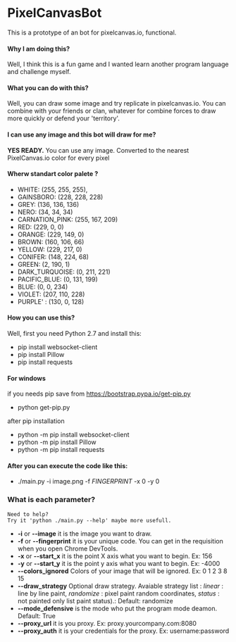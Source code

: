 # PixelCanvasBot

This is a prototype of an bot for pixelcanvas.io, functional.

#### Why I am doing this? 
Well, I think this is a fun game and I wanted learn another program language and challenge myself.

#### What you can do with this?
Well, you can draw some image and try replicate in pixelcanvas.io. You can combine with your friends or clan, whatever for combine forces to draw more quickly or defend your 'territory'.

#### I can use any image and this bot will draw for me?
**YES READY.** You can use any image. Converted to the nearest PixelCanvas.io color for every pixel 

#### Wherw standart color palete ?

* WHITE: (255, 255, 255),
* GAINSBORO: (228, 228, 228)
* GREY: (136, 136, 136)
* NERO: (34, 34, 34)
* CARNATION_PINK: (255, 167, 209)
* RED: (229, 0, 0)
* ORANGE: (229, 149, 0)
* BROWN: (160, 106, 66)
* YELLOW: (229, 217, 0)
* CONIFER: (148, 224, 68)
* GREEN: (2, 190, 1)
* DARK_TURQUOISE: (0, 211, 221)
* PACIFIC_BLUE: (0, 131, 199)
* BLUE: (0, 0, 234)
* VIOLET: (207, 110, 228)
* PURPLE' : (130, 0, 128)

#### How you can use this?

Well, first you need Python 2.7 and install this:
* pip install websocket-client
* pip install Pillow
* pip install requests

#### For windows
if you needs pip 
save from https://bootstrap.pypa.io/get-pip.py
* python get-pip.py

after pip installation

* python -m pip install websocket-client
* python -m pip install Pillow
* python -m pip install requests


#### After you can execute the code like this:

* ./main.py -i image.png -f $FINGERPRINT$ -x 0 -y 0

### What is each parameter? 
    Need to help?
    Try it 'python ./main.py --help' maybe more usefull.
* **-i** or **--image** it is the image you want to draw.
* **-f** or **--fingerprint** it is your unique code. You can get in the requisition when you open Chrome DevTools.
* **-x** or **--start_x** it is the point X axis what you want to begin. Ex: 156
* **-y** or **--start_y** it is the point y axis what you want to begin. Ex: -4000
* **--colors_ignored** Colors of your image that will be ignored. Ex: 0 1 2 3 8 15
* **--draw_strategy** Optional draw strategy. Avaiable strategy list : *linear* : line by line paint, *randomize* : pixel paint random coordinates, *status* : not painted only list paint status).: Default: randomize
* **--mode_defensive** is the mode who put the program mode deamon. Default: True
* **--proxy_url** it is you proxy. Ex: proxy.yourcompany.com:8080
* **--proxy_auth** it is your credentials for the proxy. Ex: username:password

